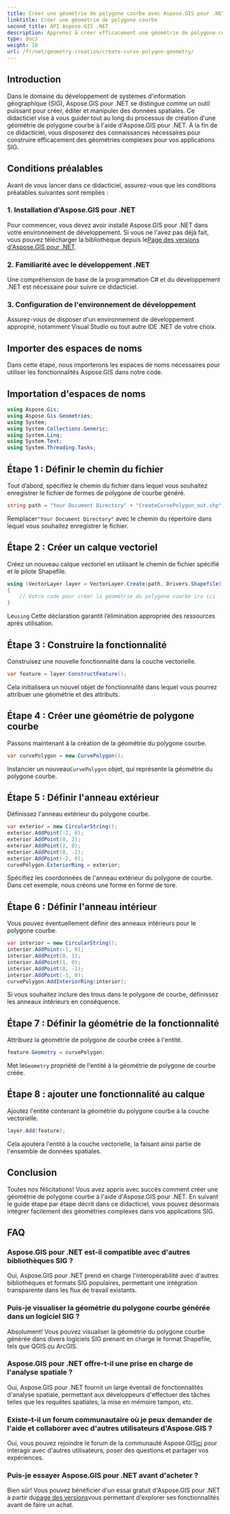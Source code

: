 ```yaml
---
title: Créer une géométrie de polygone courbe avec Aspose.GIS pour .NET
linktitle: Créer une géométrie de polygone courbe
second_title: API Aspose.GIS .NET
description: Apprenez à créer efficacement une géométrie de polygone courbe à l'aide d'Aspose.GIS pour .NET. Suivez notre guide étape par étape pour une intégration transparente dans vos applications SIG.
type: docs
weight: 18
url: /fr/net/geometry-creation/create-curve-polygon-geometry/
---
```

## Introduction
Dans le domaine du développement de systèmes d'information géographique (SIG), Aspose.GIS pour .NET se distingue comme un outil puissant pour créer, éditer et manipuler des données spatiales. Ce didacticiel vise à vous guider tout au long du processus de création d'une géométrie de polygone courbe à l'aide d'Aspose.GIS pour .NET. À la fin de ce didacticiel, vous disposerez des connaissances nécessaires pour construire efficacement des géométries complexes pour vos applications SIG.
## Conditions préalables
Avant de vous lancer dans ce didacticiel, assurez-vous que les conditions préalables suivantes sont remplies :
### 1. Installation d'Aspose.GIS pour .NET
 Pour commencer, vous devez avoir installé Aspose.GIS pour .NET dans votre environnement de développement. Si vous ne l'avez pas déjà fait, vous pouvez télécharger la bibliothèque depuis le[Page des versions d'Aspose.GIS pour .NET](https://releases.aspose.com/gis/net/).
### 2. Familiarité avec le développement .NET
Une compréhension de base de la programmation C# et du développement .NET est nécessaire pour suivre ce didacticiel.
### 3. Configuration de l'environnement de développement
Assurez-vous de disposer d'un environnement de développement approprié, notamment Visual Studio ou tout autre IDE .NET de votre choix.

## Importer des espaces de noms
Dans cette étape, nous importerons les espaces de noms nécessaires pour utiliser les fonctionnalités Aspose.GIS dans notre code.
## Importation d'espaces de noms
```csharp
using Aspose.Gis;
using Aspose.Gis.Geometries;
using System;
using System.Collections.Generic;
using System.Linq;
using System.Text;
using System.Threading.Tasks;
```

## Étape 1 : Définir le chemin du fichier
Tout d’abord, spécifiez le chemin du fichier dans lequel vous souhaitez enregistrer le fichier de formes de polygone de courbe généré.
```csharp
string path = "Your Document Directory" + "CreateCurvePolygon_out.shp";
```
 Remplacer`"Your Document Directory"` avec le chemin du répertoire dans lequel vous souhaitez enregistrer le fichier.
## Étape 2 : Créer un calque vectoriel
Créez un nouveau calque vectoriel en utilisant le chemin de fichier spécifié et le pilote Shapefile.
```csharp
using (VectorLayer layer = VectorLayer.Create(path, Drivers.Shapefile))
{
    // Votre code pour créer la géométrie du polygone courbe ira ici
}
```
 Le`using` Cette déclaration garantit l’élimination appropriée des ressources après utilisation.
## Étape 3 : Construire la fonctionnalité
Construisez une nouvelle fonctionnalité dans la couche vectorielle.
```csharp
var feature = layer.ConstructFeature();
```
Cela initialisera un nouvel objet de fonctionnalité dans lequel vous pourrez attribuer une géométrie et des attributs.
## Étape 4 : Créer une géométrie de polygone courbe
Passons maintenant à la création de la géométrie du polygone courbe.
```csharp
var curvePolygon = new CurvePolygon();
```
 Instancier un nouveau`CurvePolygon` objet, qui représente la géométrie du polygone courbe.
## Étape 5 : Définir l'anneau extérieur
Définissez l'anneau extérieur du polygone courbe.
```csharp
var exterior = new CircularString();
exterior.AddPoint(-2, 0);
exterior.AddPoint(0, 2);
exterior.AddPoint(2, 0);
exterior.AddPoint(0, -2);
exterior.AddPoint(-2, 0);
curvePolygon.ExteriorRing = exterior;
```
Spécifiez les coordonnées de l'anneau extérieur du polygone de courbe. Dans cet exemple, nous créons une forme en forme de tore.
## Étape 6 : Définir l'anneau intérieur
Vous pouvez éventuellement définir des anneaux intérieurs pour le polygone courbe.
```csharp
var interior = new CircularString();
interior.AddPoint(-1, 0);
interior.AddPoint(0, 1);
interior.AddPoint(1, 0);
interior.AddPoint(0, -1);
interior.AddPoint(-1, 0);
curvePolygon.AddInteriorRing(interior);
```
Si vous souhaitez inclure des trous dans le polygone de courbe, définissez les anneaux intérieurs en conséquence.
## Étape 7 : Définir la géométrie de la fonctionnalité
Attribuez la géométrie de polygone de courbe créée à l'entité.
```csharp
feature.Geometry = curvePolygon;
```
 Met le`Geometry` propriété de l'entité à la géométrie de polygone de courbe créée.
## Étape 8 : ajouter une fonctionnalité au calque
Ajoutez l'entité contenant la géométrie du polygone courbe à la couche vectorielle.
```csharp
layer.Add(feature);
```
Cela ajoutera l'entité à la couche vectorielle, la faisant ainsi partie de l'ensemble de données spatiales.

## Conclusion
Toutes nos félicitations! Vous avez appris avec succès comment créer une géométrie de polygone courbe à l'aide d'Aspose.GIS pour .NET. En suivant le guide étape par étape décrit dans ce didacticiel, vous pouvez désormais intégrer facilement des géométries complexes dans vos applications SIG.
## FAQ
### Aspose.GIS pour .NET est-il compatible avec d'autres bibliothèques SIG ?
Oui, Aspose.GIS pour .NET prend en charge l'interopérabilité avec d'autres bibliothèques et formats SIG populaires, permettant une intégration transparente dans les flux de travail existants.
### Puis-je visualiser la géométrie du polygone courbe générée dans un logiciel SIG ?
Absolument! Vous pouvez visualiser la géométrie du polygone courbe générée dans divers logiciels SIG prenant en charge le format Shapefile, tels que QGIS ou ArcGIS.
### Aspose.GIS pour .NET offre-t-il une prise en charge de l'analyse spatiale ?
Oui, Aspose.GIS pour .NET fournit un large éventail de fonctionnalités d'analyse spatiale, permettant aux développeurs d'effectuer des tâches telles que les requêtes spatiales, la mise en mémoire tampon, etc.
### Existe-t-il un forum communautaire où je peux demander de l'aide et collaborer avec d'autres utilisateurs d'Aspose.GIS ?
 Oui, vous pouvez rejoindre le forum de la communauté Aspose.GIS[ici](https://forum.aspose.com/c/gis/33) pour interagir avec d'autres utilisateurs, poser des questions et partager vos expériences.
### Puis-je essayer Aspose.GIS pour .NET avant d'acheter ?
 Bien sûr! Vous pouvez bénéficier d'un essai gratuit d'Aspose.GIS pour .NET à partir du[page des versions](https://releases.aspose.com/)vous permettant d'explorer ses fonctionnalités avant de faire un achat.